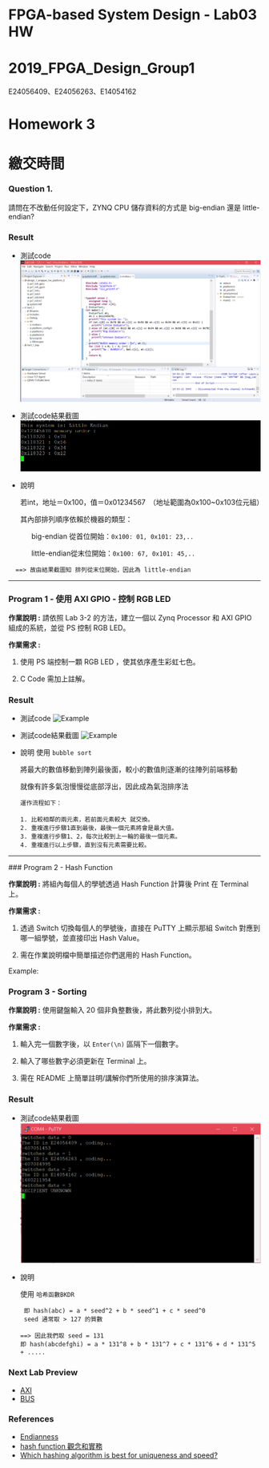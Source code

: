 # FPGA-based System Design - Lab03 HW
# 2019_FPGA_Design_Group1
E24056409、E24056263、E14054162

Homework 3
====

# 繳交時間

### Question 1.

請問在不改動任何設定下，ZYNQ CPU 儲存資料的方式是 big-endian 還是 little-endian?

### Result
* 測試code
![Example](images/Q1_2.PNG)
* 測試code結果截圖
![Example](images/Q1_1.PNG)
* 說明

   若int，地址＝0x100，值＝0x01234567　（地址範圍為0x100~0x103位元組）

   其內部排列順序依賴於機器的類型：

　　　   big-endian   從首位開始：`0x100: 01, 0x101: 23,..`

　　　   little-endian從末位開始：`0x100: 67, 0x101: 45,..`
   
      ==> 故由結果截圖知 排列從末位開始，因此為 little-endian
<HR>

### Program 1 - 使用 AXI GPIO - 控制 RGB LED

**作業說明 :** 請依照 Lab 3-2 的方法，建立一個以 Zynq Processor 和 AXI GPIO 組成的系統，並從 PS 控制 RGB LED。

**作業需求 :**

1. 使用 PS 端控制一顆 RGB LED ，使其依序產生彩虹七色。

2. C Code 需加上註解。
### Result
* 測試code
![Example](images/P1_2.PNG)
* 測試code結果截圖
![Example](images/P1_1.PNG)
* 說明
   使用 `bubble sort ` 
   
   將最大的數值移動到陣列最後面，較小的數值則逐漸的往陣列前端移動
   
   就像有許多氣泡慢慢從底部浮出，因此成為氣泡排序法
   
      運作流程如下：

      1. 比較相鄰的兩元素，若前面元素較大 就交換。
      2. 重複進行步驟1直到最後，最後一個元素將會是最大值。
      3. 重複進行步驟1、2，每次比較到上一輪的最後一個元素。
      4. 重複進行以上步驟，直到沒有元素需要比較。
   
  
<HR>
### Program 2 - Hash Function

**作業說明 :** 將組內每個人的學號透過 Hash Function 計算後 Print 在 Terminal 上。

**作業需求 :**

1. 透過 Switch 切換每個人的學號後，直接在 PuTTY 上顯示那組 Switch 對應到哪一組學號，並直接印出 Hash Value。

2. 需在作業說明檔中簡單描述你們選用的 Hash Function。

Example:

### Program 3 - Sorting

**作業說明 :** 使用鍵盤輸入 20 個非負整數後，將此數列從小排到大。

**作業需求 :**

1. 輸入完一個數字後，以 `Enter(\n)` 區隔下一個數字。

2. 輸入了哪些數字必須更新在 Terminal 上。

3. 需在 README 上簡單註明/講解你們所使用的排序演算法。

### Result
* 測試code結果截圖
![Example](images/P2.PNG)
* 說明

   使用 ` 哈希函數BKDR ` 
   
       即 hash(abc) = a * seed^2 + b * seed^1 + c * seed^0       
       seed 通常取 > 127 的質數        
       
      ==> 因此我們取 seed = 131      
      即 hash(abcdefghi) = a * 131^8 + b * 131^7 + c * 131^6 + d * 131^5 + .....

### Next Lab Preview

- [AXI](https://www.twblogs.net/a/5b8cb90d2b7177188334d3a7)
- [BUS](https://zh.wikipedia.org/wiki/%E6%80%BB%E7%BA%BF)

### References

* [Endianness](https://zh.wikipedia.org/wiki/%E5%AD%97%E8%8A%82%E5%BA%8F)
* [hash function 觀念和實務](https://hackmd.io/s/HJln3jU_e)
* [Which hashing algorithm is best for uniqueness and speed?](https://softwareengineering.stackexchange.com/questions/49550/which-hashing-algorithm-is-best-for-uniqueness-and-speed)

